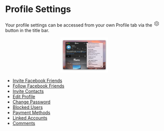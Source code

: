 # Profile Settings

Your profile settings can be accessed from your own Profile tab via the <img src="/views/assets/settings.png" width="20" height="20" /> button in the title bar.

<p style="text-align: center; margin-top: 1em;"><img src="/views/assets/profile-settings.png" width="30%" height="30%" /></p>


- [Invite Facebook Friends](views/profile/invitefacebook.md)
- [Follow Facebook Friends](views/profile/followfacebook.md)
- [Invite Contacts](views/profile/invitecontacts.md)
- [Edit Profile](views/profile/editprofile.md)
- [Change Password](views/profile/editpassword.md)
- [Blocked Users](views/profile/blockedusers.md)
- [Payment Methods](views/profile/paymentmethods.md)
- [Linked Accounts](views/profile/linkedaccounts.md)
- [Comments](views/profile/comments.md)
